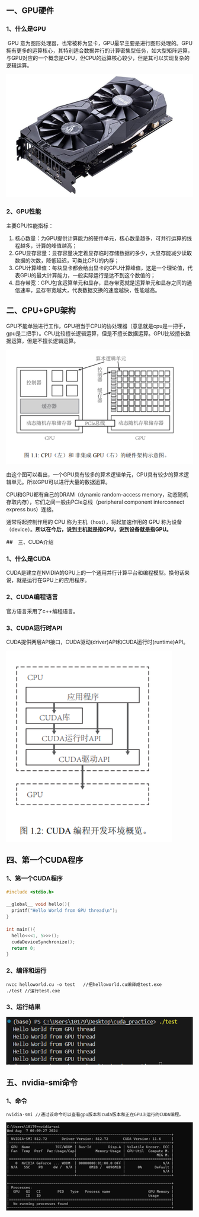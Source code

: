 ## 一、GPU硬件

### 1、什么是GPU

​		GPU 意为图形处理器，也常被称为显卡，GPU最早主要是进行图形处理的。GPU拥有更多的运算核心，其特别适合数据并行的计算密集型任务，如大型矩阵运算，与GPU对应的一个概念是CPU，但CPU的运算核心较少，但是其可以实现复杂的逻辑运算。

![image-20240807003911944](cuda编程入门.assets/image-20240807003911944.png)



### 2、GPU性能

主要GPU性能指标：

1. 核心数量：为GPU提供计算能力的硬件单元，核心数量越多，可并行运算的线程越多，计算的峰值越高；
2. GPU显存容量：显存容量决定着显存临时存储数据的多少，大显存能减少读取数据的次数，降低延迟，可类比CPU的内存；
3. GPU计算峰值：每块显卡都会给出显卡的GPU计算峰值，这是一个理论值，代表GPU的最大计算能力，一般实际运行是达不到这个数值的；
4. 显存带宽：GPU包含运算单元和显存，显存带宽就是运算单元和显存之间的通信速率，显存带宽越大，代表数据交换的速度越快，性能越高。



## 二、CPU+GPU架构

GPU不能单独进行工作，GPU相当于CPU的协处理器（意思就是cpu是一把手，gpu是二把手）。CPU比较擅长逻辑运算，但是不擅长数据运算。GPU比较擅长数据运算，但是不擅长逻辑运算。

![image-20240807004820283](cuda编程入门.assets/image-20240807004820283.png)

由这个图可以看出，一个GPU具有较多的算术逻辑单元，CPU具有较少的算术逻辑单元。所以GPU可以进行大量的数据运算。

CPU和GPU都有自己的DRAM（dynamic random-access memory，动态随机存取内存），它们之间一般由PCIe总线（peripheral component interconnect express bus）连接。

通常将起控制作用的 CPU 称为主机（host），将起加速作用的 GPU 称为设备（device）。**所以在今后，说到主机就是指CPU，说到设备就是指GPU。**



##　三、CUDA介绍

### 1、什么是CUDA

CUDA是建立在NVIDIA的GPU上的一个通用并行计算平台和编程模型。换句话来说，就是运行在GPU上的应用程序。



### 2、CUDA编程语言

官方语言采用了c++编程语言。



### 3、CUDA运行时API

CUDA提供两层API接口，CUDA驱动(driver)API和CUDA运行时(runtime)API。

![image-20240807010451838](cuda编程入门.assets/image-20240807010451838.png)



## 四、第一个CUDA程序

### 1、第一个CUDA程序

```c++
#include <stdio.h>

__global__ void hello(){
  printf("Hello World from GPU thread\n");
}

int main(){
  hello<<<1, 5>>>();
  cudaDeviceSynchronize();
  return 0;
}
```

### 2、编译和运行

```
nvcc helloworld.cu -o test   //把helloworld.cu编译成test.exe
./test //运行test.exe
```

### 3、运行结果

![image-20240807011143741](cuda编程入门.assets/image-20240807011143741.png)



## 五、nvidia-smi命令

### 1、命令

```
nvidia-smi //通过该命令可以查看gpu版本和cuda版本和正在GPU上运行的CUDA编程。
```

![image-20240807011553541](cuda编程入门.assets/image-20240807011553541.png)



